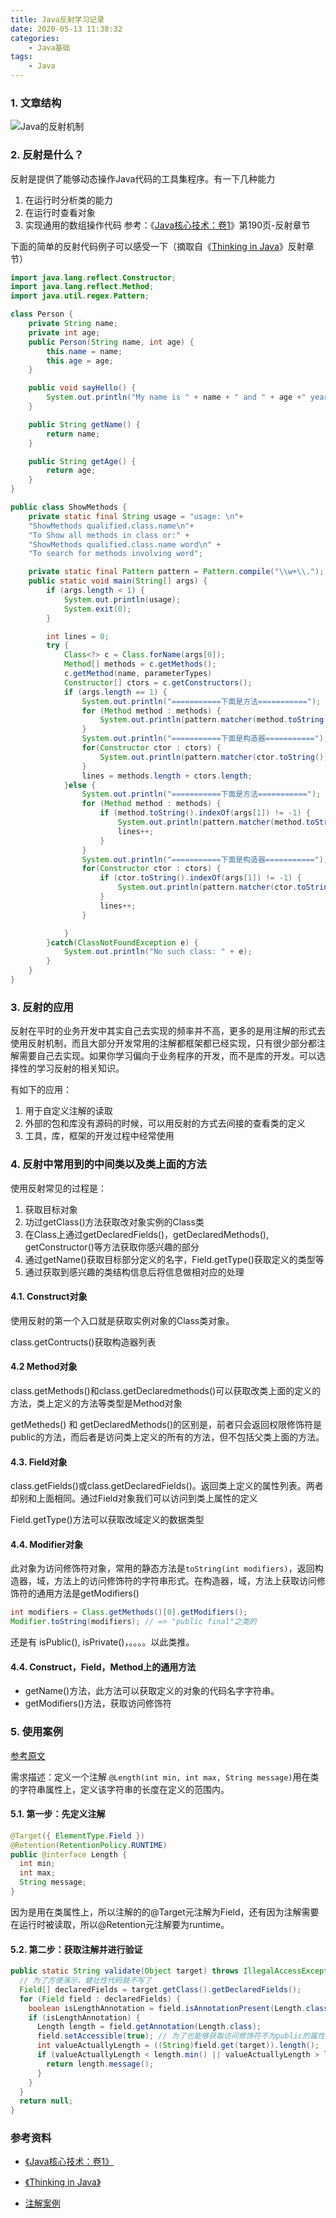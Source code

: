 ```yaml
---
title: Java反射学习记录
date: 2020-05-13 11:38:32
categories:
    - Java基础
tags: 
    - Java
---
```

### 1. 文章结构

![Java的反射机制](/public/images/Java的反射机制.png)

### 2. 反射是什么？

反射是提供了能够动态操作Java代码的工具集程序。有一下几种能力
1. 在运行时分析类的能力
2. 在运行时查看对象
3. 实现通用的数组操作代码
参考：《[Java核心技术：卷1](https://book.douban.com/subject/26880667/)》第190页-反射章节

下面的简单的反射代码例子可以感受一下（摘取自《[Thinking in Java](https://book.douban.com/subject/2130190/)》反射章节）

```java
import java.lang.reflect.Constructor;
import java.lang.reflect.Method;
import java.util.regex.Pattern;

class Person {
    private String name;
    private int age;
    public Person(String name, int age) {
        this.name = name;
        this.age = age;
    }

    public void sayHello() {
        System.out.println("My name is " + name + " and " + age +" years old");
    }

    public String getName() {
        return name;
    }

    public String getAge() {
        return age;
    }
}

public class ShowMethods {
    private static final String usage = "usage: \n"+
    "ShowMethods qualified.class.name\n"+
    "To Show all methods in class or:" +
    "ShowMethods qualified.class.name word\n" +
    "To search for methods involving word";

    private static final Pattern pattern = Pattern.compile("\\w+\\.");
    public static void main(String[] args) {
        if (args.length < 1) {
            System.out.println(usage);
            System.exit(0);
        }

        int lines = 0;
        try {
            Class<?> c = Class.forName(args[0]);
            Method[] methods = c.getMethods();
            c.getMethod(name, parameterTypes)
            Constructor[] ctors = c.getConstructors();
            if (args.length == 1) {
                System.out.println("===========下面是方法===========");
                for (Method method : methods) {
                    System.out.println(pattern.matcher(method.toString()).replaceAll(""));
                }
                System.out.println("===========下面是构造器===========");
                for(Constructor ctor : ctors) {
                    System.out.println(pattern.matcher(ctor.toString()).replaceAll(""));
                }
                lines = methods.length + ctors.length;
            }else {
                System.out.println("===========下面是方法===========");
                for (Method method : methods) {
                    if (method.toString().indexOf(args[1]) != -1) {
                        System.out.println(pattern.matcher(method.toString()).replaceAll(""));
                        lines++;
                    }
                }
                System.out.println("===========下面是构造器===========");
                for(Constructor ctor : ctors) {
                    if (ctor.toString().indexOf(args[1]) != -1) {
                        System.out.println(pattern.matcher(ctor.toString()).replaceAll(""));
                    }
                    lines++;
                }

            }
        }catch(ClassNotFoundException e) {
            System.out.println("No such class: " + e);
        }
    }
}
```

### 3. 反射的应用

反射在平时的业务开发中其实自己去实现的频率并不高，更多的是用注解的形式去使用反射机制，而且大部分开发常用的注解都框架都已经实现，只有很少部分都注解需要自己去实现。如果你学习偏向于业务程序的开发，而不是库的开发。可以选择性的学习反射的相关知识。

有如下的应用：

1. 用于自定义注解的读取
2. 外部的包和库没有源码的时候，可以用反射的方式去间接的查看类的定义
3. 工具，库，框架的开发过程中经常使用



### 4. 反射中常用到的中间类以及类上面的方法

使用反射常见的过程是：

1. 获取目标对象
2. 功过getClass()方法获取改对象实例的Class类
3. 在Class上通过getDeclaredFields()，getDeclaredMethods(), getConstructor()等方法获取你感兴趣的部分
4. 通过getName()获取目标部分定义的名字，Field.getType()获取定义的类型等
5. 通过获取到感兴趣的类结构信息后将信息做相对应的处理

#### 4.1. Construct对象

使用反射的第一个入口就是获取实例对象的Class类对象。

class.getContructs()获取构造器列表



#### 4.2 Method对象

class.getMethods()和class.getDeclaredmethods()可以获取改类上面的定义的方法，类上定义的方法等类型是Method对象

getMetheds() 和 getDeclaredMethods()的区别是，前者只会返回权限修饰符是public的方法，而后者是访问类上定义的所有的方法，但不包括父类上面的方法。



#### 4.3. Field对象

class.getFields()或class.getDeclaredFields()。返回类上定义的属性列表。两者却别和上面相同。通过Field对象我们可以访问到类上属性的定义

Field.getType()方法可以获取改域定义的数据类型



#### 4.4. Modifier对象

此对象为访问修饰符对象，常用的静态方法是`toString(int modifiers)`，返回构造器，域，方法上的访问修饰符的字符串形式。在构造器，域，方法上获取访问修饰符的通用方法是getModifiers()

```java
int modifiers = Class.getMethods()[0].getModifiers();
Modifier.toString(modifiers); // => "public final"之类的
```

还是有 isPublic(), isPrivate()，。。。。以此类推。

#### 4.4. Construct，Field，Method上的通用方法

- getName()方法，此方法可以获取定义的对象的代码名字字符串。
- getModifiers()方法，获取访问修饰符



### 5. 使用案例

[参考原文](https://www.bilibili.com/read/cv4802402)

需求描述：定义一个注解 `@Length(int min, int max, String message)`用在类的字符串属性上，定义该字符串的长度在定义的范围内。

#### 5.1. 第一步：先定义注解

```java
@Target({ ElementType.Field })
@Retention(RetentionPolicy.RUNTIME)
public @interface Length {
  int min;
  int max;
  String message;
}
```

因为是用在类属性上，所以注解的的@Target元注解为Field，还有因为注解需要在运行时被读取，所以@Retention元注解要为runtime。



#### 5.2.  第二步：获取注解并进行验证

 ```java
 public static String validate(Object target) throws IllegalAccessException {
   // 为了方便演示，健壮性代码就不写了
   Field[] declaredFields = target.getClass().getDeclaredFields();
   for (Field field : declaredFields) {
     boolean isLengthAnnotation = field.isAnnotationPresent(Length.class);
     if (isLengthAnnotation) {
       Length length = field.getAnnotation(Length.class);
       field.setAccessible(true); // 为了也能够获取访问修饰符不为public的属性的值
       int valueActuallyLength = ((String)field.get(target)).length();
       if (valueActuallyLength < length.min() || valueActuallyLength > length.max()) {
         return length.message();
       }
     }
   }
   return null;
 }
 ```



### 参考资料

- [《Java核心技术：卷1》](https://book.douban.com/subject/26880667/)

- [《Thinking in Java》](https://book.douban.com/subject/2130190/)

- [ 注解案例](https://www.bilibili.com/read/cv4802402)


